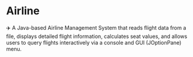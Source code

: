 # Airline
✈️ A Java-based Airline Management System that reads flight data from a file, displays detailed flight information, calculates seat values, and allows users to query flights interactively via a console and GUI (JOptionPane) menu.

